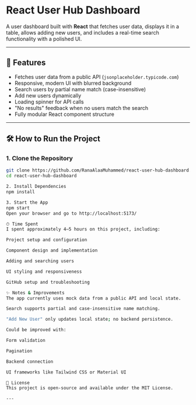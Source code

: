 # React User Hub Dashboard

A user dashboard built with **React** that fetches user data, displays it in a table, allows adding new users, and includes a real-time search functionality with a polished UI.

---

## 🚀 Features

- Fetches user data from a public API (`jsonplaceholder.typicode.com`)
- Responsive, modern UI with blurred background
- Search users by partial name match (case-insensitive)
- Add new users dynamically
- Loading spinner for API calls
- "No results" feedback when no users match the search
- Fully modular React component structure

---

## 🛠 How to Run the Project

### 1. Clone the Repository

```bash
git clone https://github.com/RanaAlaaMuhammed/react-user-hub-dashboard.git
cd react-user-hub-dashboard

2. Install Dependencies
npm install

3. Start the App
npm start
Open your browser and go to http://localhost:5173/

⏱ Time Spent
I spent approximately 4–5 hours on this project, including:

Project setup and configuration

Component design and implementation

Adding and searching users

UI styling and responsiveness

GitHub setup and troubleshooting

✨ Notes & Improvements
The app currently uses mock data from a public API and local state.

Search supports partial and case-insensitive name matching.

"Add New User" only updates local state; no backend persistence.

Could be improved with:

Form validation

Pagination

Backend connection

UI frameworks like Tailwind CSS or Material UI

📄 License
This project is open-source and available under the MIT License.

---

